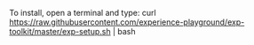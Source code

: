 To install, open a terminal and type:
curl https://raw.githubusercontent.com/experience-playground/exp-toolkit/master/exp-setup.sh | bash

